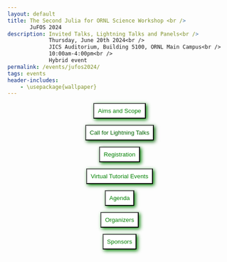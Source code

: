 ```yaml
---
layout: default
title: The Second Julia for ORNL Science Workshop <br />
       JuFOS 2024
description: Invited Talks, Lightning Talks and Panels<br />
             Thursday, June 20th 2024<br />
             JICS Auditorium, Building 5100, ORNL Main Campus<br />
             10:00am-4:00pm<br />
             Hybrid event
permalink: /events/jufos2024/
tags: events
header-includes:
    - \usepackage{wallpaper}
---
```


<div id="container">
<center>
<button style="padding: 8px; background-color: white; color: green; box-shadow: 3px 3px 8px" 
  onclick="window.location.href='#aims-and-scope';">Aims and Scope</button>

<button style="padding: 8px; background-color: white; color: darkgreen; box-shadow: 3px 3px 8px"
  onclick="window.location.href='#call-for-lightning-talks';">Call for Lightning Talks</button>

<button style="padding: 8px; background-color: white; color: green; box-shadow: 3px 3px 8px"
  onclick="window.location.href='#registration';">Registration</button>

<button style="padding: 8px; background-color: white; color: green; box-shadow: 3px 3px 8px"
  onclick="window.location.href='#virtual-tutorial-events';">Virtual Tutorial Events</button>

<button style="padding: 8px; background-color: white; color: green; box-shadow: 3px 3px 8px"
  onclick="window.location.href='#agenda';">Agenda</button>

<button style="padding: 8px; background-color: white; color: green; box-shadow: 3px 3px 8px"
  onclick="window.location.href='#organizers';">Organizers</button>

<button style="padding: 8px; background-color: white; color: green; box-shadow: 3px 3px 8px"
  onclick="window.location.href='#sponsors';">Sponsors</button>

</center>
</div>


<html>
 <head>
    <style>
    {
        box-sizing: border-box;
    }
    /* Set additional styling options for the columns*/
    .column {
    float: left;
    width: 50%;
    }

    .row:after {
    content: "";
    display: table;
    clear: both;
    }
    </style>
 </head>
 <body>
    <div class="row">
        <div class="column">
          <img src="../images/ORNL-twoline-green.svg" width="400" height="200">
        </div>
        <div class="column">
          <img src="../images/julia_logo.svg" width="350" height="200">
          <small> <center><a href="https://julialang.org">https://julialang.org</a> </center></small>
        </div>
    </div>
 </body>
</html>

 
<p align="justify">
<a href="https://julialang.org">Julia</a> is a modern open-source language and unified ecosystem for science. Powered by the widely vendor-adopted <a href="https://llvm.org/">LLVM compiler infrastructure</a>, Julia attempts to close the gaps in high-productivity and high-performance, in which the combination of Python with traditional compiled languages C, C++ and Fortran, <b>Python+X</b>, can be a costly development and maintenance investment for scientific projects.

Julia's out-of-the-box abstraction for multidimensional arrays and math, while providing a powerful high-level interface for data analysis, visualization and interactive computing (the Julia REPL, Jupyter and Pluto.jl notebooks). In addition, several aspects that traditionally belong to a language ecosystem are core aspects of Julia: packaging, reproducible environments, and powerful macros metaprogramming for code instrumentation (profiling, testing, etc.) and interoperability with existing Fortran, C and Python codes. Thus, Julia provides an interesting investment when trying to find a balance between development costs and scientific discovery.
</p>

# Aims and Scope

<p align="justify">
After a successful <a href="https://ornl.github.io/events/jufos2022/">first edition in 2022</a> with 101 registrations, lightning talks and discussion sessions, the Second Julia for ORNL Science Workshop, JuFOS 2024, invites the lab's scientific community to share current challenges and opportunities for their computing needs. We aim to provide a venue to discuss the potential of Julia as a language for science, and its ecosystem, current uses, and community status updates.

Our goal is to provide a venue to exchange research and development ideas about current state-of-the-art development of scientific codes at ORNL and potential collaborations and investments around a relatively new language designed for science. We welcome applications from the wide range of experimental, observational, high-performance computing (HPC) projects at ORNL.
</p>

# Call for Lightning Talks

We invite ORNL participants to present a 3 to 5 minute lightning talk that aligns with the scope of the workshop (option provided in the registration form).


**Topics:**

- Experiences using Julia in experimental, observational science
- Experiences using Julia in heterogeneous HPC (CPU, GPU, network, I/O, etc.)
- Existing co-design challenges in C, C++, Fortran, Python: packaging, performance, composition, programming models
- Status and roadmap of languages for scientific computing
- Artificial Intelligence, Machine Learning (AI/ML) workflows
- Experiences with high-level languages (Python, R, Julia) in HPC
- Ecosystems for Reproducibility and Performance Portability
- Community codes written in Julia
- Julia as a language for teaching computational science concepts
- Interactive data analysis and visualization (Jupyter, Pluto.jl)
- Julia for research software engineering
- High-level languages for rapid prototyping

# Registration

<p align="justify">
While this is a hybrid event, we encourage in-person participation for the morning, working lunch, lightning talks and panel sessions to learn more about the language and its community. We invite attendees to share their work regarding with the lab community by submitting a 3-5 minute lightning talk.
Lunch, snacks and coffee will be provided for in-person attendees. Virtual attendees will receive a Zoom link to join the event.
</p>

**Registration Link:** Please register by **June 1st 2024** [here](https://forms.gle/5izuP7EWy9pQgL9X7). 

> The registration form includes the option to propose a lightning talk.

- **Registration is required for in-person and virtual meeting option via Zoom**
- **We encourage early registration for in-person participation due to the venue's limited capacity**

# Virtual Tutorial Events

These virtual events are offered the week of the workshop. Separate registration is required, please visit these events [site](https://www.olcf.ornl.gov/2024/05/02/julia-for-hpc-and-intro-to-julia-for-science/).
Registration for the workshop DOES NOT include registration for the virtual tutorials.

- **Julia for HPC:** Tuesday, June 18th 2024, 1:00pm-4:00pm
- **Intro to Julia for Science:** Friday, June 19th 2024, 1:00pm-4:00pm
  
# Agenda

Click on the links for the slides

| Time              | Session                                                                     | Presenter                        |
| ----------------- | --------------------------------------------------------------------------- | -------------------------------- |
| **Morning**       |                                                                             |                                  |
| 10:00am-10:30am   | Welcome, updates, brief intro to Julia                                      | William Godoy                    |
| 10:30am-11:00am   | LLMs and easy performance portability with JACC.jl in Julia                 | Pedro Valero-Lara                |
| 11:00am-11:45am   | Invited Talk: "Sunny.jl: lessons learned from a DOE scientific application" | Kipton Barros, LANL              |
| 11:45am-12:10pm   | Break                                                                       |                                  |
| **Working Lunch** |                                                                             |                                  |
| 12:10pm-12:50pm   | Invited Talk: "Julia on new architectures: Fugaku and Graphcore AI"         | Mosè Giordano, UCL, UK           |
| 12:50pm-1:00pm    | Break                                                                       |                                  |
| **Afternoon**     |                                                                             |                                  |
| 1:00pm-3:45pm     | Lightning Talks/Panel Session  (3-5 min each)                               | Session Chair: Het Mankad        |
|                   | **TBD**                                                                     | **Author**                       |
| 3:45pm-4:00pm     | Closing remarks, adjourn                                                    | Pedro Valero-Lara, William Godoy |



# Organizers


- [William F Godoy](https://www.ornl.gov/staff-profile/william-f-godoy)
- [Pedro Valero-Lara](https://www.ornl.gov/staff-profile/pedro-valero-lara)
- [Het Mankad](https://www.ornl.gov/staff-profile/het-y-mankad)
- [Jeffrey S Vetter](https://www.ornl.gov/staff-profile/jeffrey-s-vetter)
- [Rafael Ferreira da Silva](https://www.ornl.gov/staff-profile/rafael-ferreira-da-silva)
- Corinna Thomas

# Sponsors

- The [Advanced Computing Systems Research Section](https://www.ornl.gov/section/advanced-computing-systems-research)

- The [ASCR Bluestone Project](https://csmd.ornl.gov/Bluestone)

- The [ASCR S4PST CASS Project](https://ornl.github.io/events/s4pst2023/)

- The [ASCR PESO CASS Project](https://pesoproject.org/)
  
- The [Oak Ridge Leadership Computing Facility](https://www.olcf.ornl.gov/)
